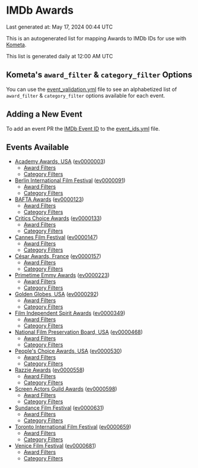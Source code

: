 # IMDb Awards

Last generated at: May 17, 2024 00:44 UTC

This is an autogenerated list for mapping Awards to IMDb IDs for use with [Kometa](https://github.com/Kometa-Team/Kometa).

This list is generated daily at 12:00 AM UTC 

## Kometa's `award_filter` & `category_filter` Options

You can use the [event_validation.yml](https://github.com/Kometa-Team/IMDb-Awards/blob/master/event_validation.yml) file to see an alphabetized list of `award_filter` & `category_filter` options available for each event.

## Adding a New Event

To add an event PR the [IMDb Event ID](https://www.imdb.com/event/all/) to the [event_ids.yml](https://github.com/Kometa-Team/IMDb-Awards/blob/master/event_ids.yml) file.

## Events Available

* [Academy Awards, USA](https://www.imdb.com/event/ev0000003) ([ev0000003](https://github.com/Kometa-Team/IMDb-Awards/blob/master/event_validation.yml#L1))
  * [Award Filters](https://github.com/Kometa-Team/IMDb-Awards/blob/master/event_validation.yml#L6)
  * [Category Filters](https://github.com/Kometa-Team/IMDb-Awards/blob/master/event_validation.yml#L14)
* [Berlin International Film Festival](https://www.imdb.com/event/ev0000091) ([ev0000091](https://github.com/Kometa-Team/IMDb-Awards/blob/master/event_validation.yml#L148))
  * [Award Filters](https://github.com/Kometa-Team/IMDb-Awards/blob/master/event_validation.yml#L152)
  * [Category Filters](https://github.com/Kometa-Team/IMDb-Awards/blob/master/event_validation.yml#L346)
* [BAFTA Awards](https://www.imdb.com/event/ev0000123) ([ev0000123](https://github.com/Kometa-Team/IMDb-Awards/blob/master/event_validation.yml#L622))
  * [Award Filters](https://github.com/Kometa-Team/IMDb-Awards/blob/master/event_validation.yml#L627)
  * [Category Filters](https://github.com/Kometa-Team/IMDb-Awards/blob/master/event_validation.yml#L660)
* [Critics Choice Awards](https://www.imdb.com/event/ev0000133) ([ev0000133](https://github.com/Kometa-Team/IMDb-Awards/blob/master/event_validation.yml#L1150))
  * [Award Filters](https://github.com/Kometa-Team/IMDb-Awards/blob/master/event_validation.yml#L1153)
  * [Category Filters](https://github.com/Kometa-Team/IMDb-Awards/blob/master/event_validation.yml#L1158)
* [Cannes Film Festival](https://www.imdb.com/event/ev0000147) ([ev0000147](https://github.com/Kometa-Team/IMDb-Awards/blob/master/event_validation.yml#L1259))
  * [Award Filters](https://github.com/Kometa-Team/IMDb-Awards/blob/master/event_validation.yml#L1264)
  * [Category Filters](https://github.com/Kometa-Team/IMDb-Awards/blob/master/event_validation.yml#L1426)
* [César Awards, France](https://www.imdb.com/event/ev0000157) ([ev0000157](https://github.com/Kometa-Team/IMDb-Awards/blob/master/event_validation.yml#L1651))
  * [Award Filters](https://github.com/Kometa-Team/IMDb-Awards/blob/master/event_validation.yml#L1654)
  * [Category Filters](https://github.com/Kometa-Team/IMDb-Awards/blob/master/event_validation.yml#L1659)
* [Primetime Emmy Awards](https://www.imdb.com/event/ev0000223) ([ev0000223](https://github.com/Kometa-Team/IMDb-Awards/blob/master/event_validation.yml#L1716))
  * [Award Filters](https://github.com/Kometa-Team/IMDb-Awards/blob/master/event_validation.yml#L1721)
  * [Category Filters](https://github.com/Kometa-Team/IMDb-Awards/blob/master/event_validation.yml#L1728)
* [Golden Globes, USA](https://www.imdb.com/event/ev0000292) ([ev0000292](https://github.com/Kometa-Team/IMDb-Awards/blob/master/event_validation.yml#L2929))
  * [Award Filters](https://github.com/Kometa-Team/IMDb-Awards/blob/master/event_validation.yml#L2934)
  * [Category Filters](https://github.com/Kometa-Team/IMDb-Awards/blob/master/event_validation.yml#L2942)
* [Film Independent Spirit Awards](https://www.imdb.com/event/ev0000349) ([ev0000349](https://github.com/Kometa-Team/IMDb-Awards/blob/master/event_validation.yml#L3108))
  * [Award Filters](https://github.com/Kometa-Team/IMDb-Awards/blob/master/event_validation.yml#L3111)
  * [Category Filters](https://github.com/Kometa-Team/IMDb-Awards/blob/master/event_validation.yml#L3120)
* [National Film Preservation Board, USA](https://www.imdb.com/event/ev0000468) ([ev0000468](https://github.com/Kometa-Team/IMDb-Awards/blob/master/event_validation.yml#L3160))
  * [Award Filters](https://github.com/Kometa-Team/IMDb-Awards/blob/master/event_validation.yml#L3163)
  * [Category Filters](https://github.com/Kometa-Team/IMDb-Awards/blob/master/event_validation.yml#L3165)
* [People's Choice Awards, USA](https://www.imdb.com/event/ev0000530) ([ev0000530](https://github.com/Kometa-Team/IMDb-Awards/blob/master/event_validation.yml#L3168))
  * [Award Filters](https://github.com/Kometa-Team/IMDb-Awards/blob/master/event_validation.yml#L3171)
  * [Category Filters](https://github.com/Kometa-Team/IMDb-Awards/blob/master/event_validation.yml#L3174)
* [Razzie Awards](https://www.imdb.com/event/ev0000558) ([ev0000558](https://github.com/Kometa-Team/IMDb-Awards/blob/master/event_validation.yml#L3416))
  * [Award Filters](https://github.com/Kometa-Team/IMDb-Awards/blob/master/event_validation.yml#L3419)
  * [Category Filters](https://github.com/Kometa-Team/IMDb-Awards/blob/master/event_validation.yml#L3424)
* [Screen Actors Guild Awards](https://www.imdb.com/event/ev0000598) ([ev0000598](https://github.com/Kometa-Team/IMDb-Awards/blob/master/event_validation.yml#L3464))
  * [Award Filters](https://github.com/Kometa-Team/IMDb-Awards/blob/master/event_validation.yml#L3467)
  * [Category Filters](https://github.com/Kometa-Team/IMDb-Awards/blob/master/event_validation.yml#L3469)
* [Sundance Film Festival](https://www.imdb.com/event/ev0000631) ([ev0000631](https://github.com/Kometa-Team/IMDb-Awards/blob/master/event_validation.yml#L3495))
  * [Award Filters](https://github.com/Kometa-Team/IMDb-Awards/blob/master/event_validation.yml#L3498)
  * [Category Filters](https://github.com/Kometa-Team/IMDb-Awards/blob/master/event_validation.yml#L3548)
* [Toronto International Film Festival](https://www.imdb.com/event/ev0000659) ([ev0000659](https://github.com/Kometa-Team/IMDb-Awards/blob/master/event_validation.yml#L3660))
  * [Award Filters](https://github.com/Kometa-Team/IMDb-Awards/blob/master/event_validation.yml#L3663)
  * [Category Filters](https://github.com/Kometa-Team/IMDb-Awards/blob/master/event_validation.yml#L3713)
* [Venice Film Festival](https://www.imdb.com/event/ev0000681) ([ev0000681](https://github.com/Kometa-Team/IMDb-Awards/blob/master/event_validation.yml#L3783))
  * [Award Filters](https://github.com/Kometa-Team/IMDb-Awards/blob/master/event_validation.yml#L3788)
  * [Category Filters](https://github.com/Kometa-Team/IMDb-Awards/blob/master/event_validation.yml#L4121)
